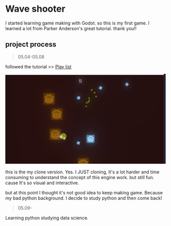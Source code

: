 
# Wave shooter
I started learning game making with Godot. so this is my first game.
I learned a lot from Parker Anderson's great tutorial. thank you!!

## project process
> 05.04-05.08

followed the tutorial >> [Play list](https://www.youtube.com/playlist?list=PL6bQeQE-ybqAYoaWz_ZEE2X4wX6PhwCWR)


![Alt Text](gif/clone.gif)

this is the my clone version. 
Yes. I JUST cloning, It's a lot harder and time consuming to understand the concept of this engine work. but still fun. cause It's so visual and interactive. 

but at this point I thought it's not good idea to keep making game. Because my bad python background. I decide to study python and then come back!

> 05.09-

Learning python studying data science. 
